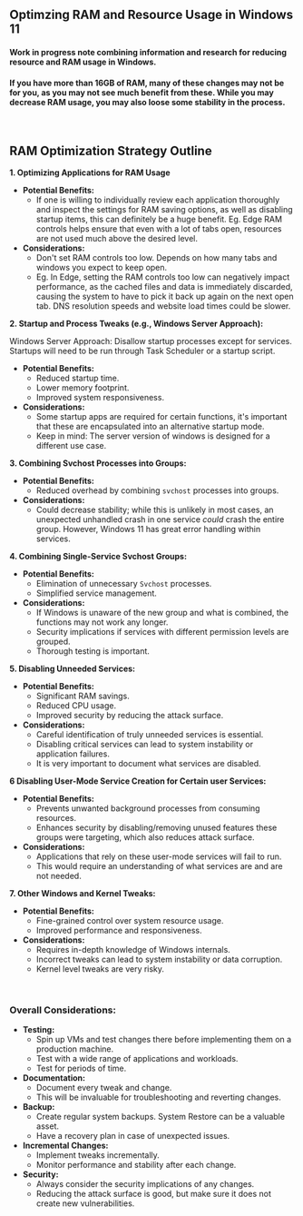 ## Optimzing RAM and Resource Usage in Windows 11

#### Work in progress note combining information and research for reducing resource and RAM usage in Windows.

#### If you have more than 16GB of RAM, many of these changes may not be for you, as you may not see much benefit from these. While you may decrease RAM usage, you may also loose some stability in the process.

<br/>

## RAM Optimization Strategy Outline

**1. Optimizing Applications for RAM Usage**
   * **Potential Benefits:**
     * If one is willing to individually review each application thoroughly and inspect the settings for RAM saving options, as well as disabling startup items, this can definitely be a huge benefit. Eg. Edge RAM controls helps ensure that even with a lot of tabs open, resources are not used much above the desired level.
   * **Considerations:**
     * Don't set RAM controls too low. Depends on how many tabs and windows you expect to keep open.
     * Eg. In Edge, setting the RAM controls too low can negatively impact performance, as the cached files and data is immediately discarded, causing the system to have to pick it back up again on the next open tab. DNS resolution speeds and website load times could be slower.
    
**2. Startup and Process Tweaks (e.g., Windows Server Approach):**

Windows Server Approach: Disallow startup processes except for services. Startups will need to be run through Task Scheduler or a startup script.

   * **Potential Benefits:**
     * Reduced startup time.
     * Lower memory footprint.
     * Improved system responsiveness.
   * **Considerations:**
     * Some startup apps are required for certain functions, it's important that these are encapsulated into an alternative startup mode.
     * Keep in mind: The server version of windows is designed for a different use case.

**3. Combining Svchost Processes into Groups:**
   * **Potential Benefits:**
     * Reduced overhead by combining `svchost` processes into groups.
   * **Considerations:**
     * Could decrease stability; while this is unlikely in most cases, an unexpected unhandled crash in one service *could* crash the entire group. However, Windows 11 has great error handling within services.

**4. Combining Single-Service Svchost Groups:**
   * **Potential Benefits:**
     * Elimination of unnecessary `Svchost` processes.
     * Simplified service management.
   * **Considerations:**
     * If Windows is unaware of the new group and what is combined, the functions may not work any longer.
     * Security implications if services with different permission levels are grouped.
     * Thorough testing is important.

**5. Disabling Unneeded Services:**
   * **Potential Benefits:**
     * Significant RAM savings.
     * Reduced CPU usage.
     * Improved security by reducing the attack surface.
   * **Considerations:**
     * Careful identification of truly unneeded services is essential.
     * Disabling critical services can lead to system instability or application failures.
     * It is very important to document what services are disabled.

**6 Disabling User-Mode Service Creation for Certain user Services:**
   * **Potential Benefits:**
     * Prevents unwanted background processes from consuming resources.
     * Enhances security by disabling/removing unused features these groups were targeting, which also reduces attack surface.
   * **Considerations:**
     * Applications that rely on these user-mode services will fail to run.
     * This would require an understanding of what services are and are not needed.

**7. Other Windows and Kernel Tweaks:**
   * **Potential Benefits:**
     * Fine-grained control over system resource usage.
     * Improved performance and responsiveness.
   * **Considerations:**
     * Requires in-depth knowledge of Windows internals.
     * Incorrect tweaks can lead to system instability or data corruption.
     * Kernel level tweaks are very risky.

<br/>

### Overall Considerations:

* **Testing:**
    * Spin up VMs and test changes there before implementing them on a production machine.
    * Test with a wide range of applications and workloads.
    * Test for periods of time.
* **Documentation:**
    * Document every tweak and change.
    * This will be invaluable for troubleshooting and reverting changes.
* **Backup:**
    * Create regular system backups. System Restore can be a valuable asset.
    * Have a recovery plan in case of unexpected issues.
* **Incremental Changes:**
    * Implement tweaks incrementally.
    * Monitor performance and stability after each change.
* **Security:**
    * Always consider the security implications of any changes.
    * Reducing the attack surface is good, but make sure it does not create new vulnerabilities.
